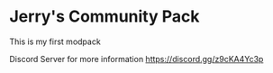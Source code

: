 # Jerry's Community Pack
This is my first modpack

Discord Server for more information
https://discord.gg/z9cKA4Yc3p
